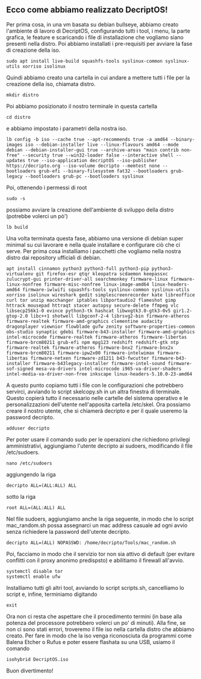 ## Ecco come abbiamo realizzato DecriptOS!

Per prima cosa, in una vm basata su debian bullseye, abbiamo creato l'ambiente di lavoro di DecriptOS, configurando tutti i tool, i menu, la parte grafica, le feature e scaricando i file di installazione che vogliamo siano presenti nella distro.
Poi abbiamo installati i pre-requisiti per avviare la fase di creazione della iso.
```
sudo apt install live-build squashfs-tools syslinux-common syslinux-utils xorriso isolinux
```
Quindi abbiamo creato una cartella in cui andare a mettere tutti i file per la creazione della iso, chiamata distro.
```
mkdir distro
```
Poi abbiamo posizionato il nostro terminale in questa cartella
```
cd distro
```
e abbiamo impostato i parametri della nostra iso.
```
lb config -b iso --cache true --apt-recommends true -a amd64 --binary-images iso --debian-installer live --linux-flavours amd64 --mode debian --debian-installer-gui true --archive-areas "main contrib non-free" --security true --win32-loader false --interactive shell --updates true --iso-application decriptOS --iso-publisher https://decripto.org --iso-volume decripto --memtest none --bootloaders grub-efi --binary-filesystem fat32 --bootloaders grub-legacy --bootloaders grub-pc --bootloaders syslinux
```
Poi, ottenendo i permessi di root
```
sudo -s
```
possiamo avviare la creazione dell'ambiente di sviluppo della distro (potrebbe volerci un pò')
```
lb build
```
Una volta terminata questa fase, abbiamo una versione di debian super minimal su cui lavorare e nella quale installare e configurare ciò che ci serve. Per prima cosa installiamo i pacchetti che vogliamo nella nostra distro dai repository ufficiali di debian.
```
apt install cinnamon python3 python3-full python3-pip python3-virtualenv git firefox-esr qtqr kleopatra scdaemon keepassxc zulucrypt-gui printer-driver-all searchmonkey firmware-linux firmware-linux-nonfree firmware-misc-nonfree linux-image-amd64 linux-headers-amd64 firmware-iwlwifi squashfs-tools syslinux-common syslinux-utils xorriso isolinux wireshark gedit simplescreenrecorder kate libreoffice curl tor unzip macchanger iptables libportaudio2 flameshot gimp httrack mousepad httraqt stacer autopsy secure-delete ffmpeg vlc libsecp256k1-0 evince python3-tk hashcat libwxgtk3.0-gtk3-0v5 gir1.2-gtop-2.0 libc++1 shotwell libgconf-2-4 librsvg2-bin firmware-atheros firmware-realtek firmware-amd-graphics clementine audacity dragonplayer viewnior flowblade gufw zenity software-properties-common obs-studio synaptic gdebi firmware-b43-installer firmware-amd-graphics intel-microcode firmware-realtek firmware-atheros firmware-libertas firmware-brcm80211 grub-efi npm mpg123 redshift redshift-gtk ntp firmware-realtek firmware-atheros firmware-bnx2 firmware-bnx2x firmware-brcm80211 firmware-ipw2x00 firmware-intelwimax firmware-libertas firmware-netxen firmware-zd1211 b43-fwcutter firmware-b43-installer firmware-b43legacy-installer firmware-intel-sound firmware-sof-signed mesa-va-drivers intel-microcode i965-va-driver-shaders intel-media-va-driver-non-free inkscape linux-headers-5.10.0-23-amd64
```
A questo punto copiamo tutti i file con le configurazioni che potrebbero servirci, avviando lo script skelcopy.sh in un altra finestra di terminale.
Questo copierà tutto il necessario nelle cartelle del sistema operativo e le personalizzazioni dell'utente nell'apposita cartella /etc/skel.
Ora possiamo creare il nostro utente, che si chiamerà decripto e per il quale useremo la password decripto.
```
adduser decripto
```
Per poter usare il comando sudo per le operazioni che richiedono privilegi amministrativi, aggiungiamo l'utente decripto ai sudoers, modificando il file /etc/sudoers.
```
nano /etc/sudoers
```
aggiungendo la riga
```
decripto ALL=(ALL:ALL) ALL
```
sotto la riga
```
root ALL=(ALL:ALL) ALL
```
Nel file sudoers, aggiungiamo anche la riga seguente, in modo che lo script mac_random.sh possa assegnarci un mac address casuale ad ogni avvio senza richiedere la password dell'utente decripto.
```
decripto ALL=(ALL) NOPASSWD: /home/decripto/Tools/mac_random.sh
```
Poi, facciamo in modo che il servizio tor non sia attivo di default (per evitare conflitti con il proxy anonimo predispsto) e abilitiamo il firewall all'avvio.
```
systemctl disable tor
systemctl enable ufw
```
Installiamo tutti gli altri tool, avviando lo script scripts.sh, cancelliamo lo script e, infine, terminiamo digitando
```
exit
```
Ora non ci resta che aspettare che il procedimento termini (in base alla potenza del processore potrebbero volerci un po' di minuti).
Alla fine, se non ci sono stati errori, troveremo il file iso nella cartella distro che abbiamo creato.
Per fare in modo che la iso venga riconosciuta da programmi come Balena Etcher o Rufus e poter essere flashata su una USB, usiamo il comando
```
isohybrid DecriptOS.iso
```
Buon divertimento!





